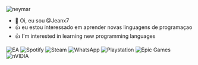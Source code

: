 <!---especial repositorio sobre o github --->

<!---comentario, serve para econder ou ocultar dados --->
![neymar](https://i.pinimg.com/originals/d9/ea/b6/d9eab6d4d898967c9f2ed50d6a1df38c.gif)

- 👋 Oi, eu sou @Jeanx7
- :+1: eu estou interessado em aprender novas linguagens de programaçao
- :+1: I'm interested in learning new programming languages
 
![EA](https://img.shields.io/badge/ea-%23000000.svg?style=for-the-badge&logo=ea&logoColor=white)
![Spotify](https://img.shields.io/badge/Spotify-1ED760?style=for-the-badge&logo=spotify&logoColor=white)
![Steam](https://img.shields.io/badge/steam-%23000000.svg?style=for-the-badge&logo=steam&logoColor=white)
![WhatsApp](https://img.shields.io/badge/WhatsApp-25D366?style=for-the-badge&logo=whatsapp&logoColor=white)
![Playstation](https://img.shields.io/badge/Playstation-003791?style=for-the-badge&logo=playstation&logoColor=white)
![Epic Games](https://img.shields.io/badge/epicgames-%23313131.svg?style=for-the-badge&logo=epicgames&logoColor=white)
![nVIDIA](https://img.shields.io/badge/nVIDIA-%2376B900.svg?style=for-the-badge&logo=nVIDIA&logoColor=white)
<!---
Jeanx7/Jeanx7 is a ✨ special ✨ repository because its `README.md` (this file) appears on your GitHub profile.
You can click the Preview link to take a look at your changes.
--->
